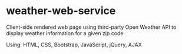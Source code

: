 # weather-web-service
Client-side rendered web page using third-party Open Weather API to display weather information for a given zip code. 

Using: HTML, CSS, Bootstrap, JavaScript, jQuery, AJAX 
